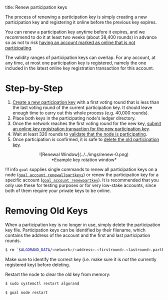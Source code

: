 title: Renew participation keys

The process of renewing a participation key is simply creating a new participation key and registering it online before the previous key expires.

You can renew a participation key anytime before it expires, and we recommend to do it at least two weeks (about 38,400 rounds) in advance so as not to risk [having an account marked as online that is not participating](./index.md#ensure-that-online-accounts-are-participating). 

The validity ranges of participation keys can overlap. For any account, at any time, at most one participation key is registered, namely the one included in the latest online key registration transaction for this account. 


# Step-by-Step
1. [Create a new participation key](./generate_keys.md) with a first voting round that is less than the last voting round of the current participation key. It should leave enough time to carry out this whole process (e.g. 40,000 rounds).
2. Place both keys in the participating node's ledger directory.
3. Once the network reaches the first voting round for the new key, [submit an online key registration transaction for the new participation key](./online.md).
4. Wait at least 320 rounds to [validate that the node is participating](./online.md#check-that-the-node-is-participating).
5. Once participation is confirmed, it is safe to [delete the old participation key](#removing-old-keys). 

<center> ![Renewal Window](../../imgs/renew-0.png) </center>
<center>*Example key rotation window* </center>

!!! info
	`goal` supplies single commands to renew all participation keys on a node ([`goal account renewallpartkeys`](../../../clis/goal/account/renewallpartkeys)) or renew the participation key for a specific account ([`goal account renewpartkey`](../../../clis/goal/account/renewpartkey)). It is recommended that you only use these for testing purposes or for very low-stake accounts, since both of them require your private keys to be online.

# Removing Old Keys

When a participation key is no longer in use, simply delete the participation key file. Participation keys can be identified by their filename, which contains the address of the account and the first and last participation rounds.

```bash
$ rm `$ALGORAND_DATA/<network>/<address>.<firstround>.<lastround>.partkey`
```
Make sure to identify the correct key (i.e. make sure it is _not_ the currently registered key) before deleting.

Restart the node to clear the old key from memory:

```bash tab="Debian/RPM"
$ sudo systemctl restart algorand
```

```bash tab="Mac/Other Linux Distros"
$ goal node restart
```
